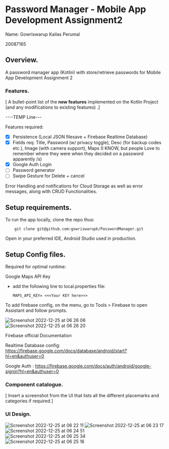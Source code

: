 # Password Manager - Mobile App Development Assignment2

Name: Gowriswarup Kailas Perumal

20087165

## Overview.

A password manager app (Kotlin) with store/retrieve passwords for Mobile App Development Assignment 2

### Features.

[ A bullet-point list of the __new features__ implemented on the Kotlin Project (and any modifications to existing features) .]

----TEMP Line---

Features required:

- [x]  Persistence (Local JSON filesave + Firebase Realtime Database)
- [x]  Fields req: Title, Password (w/ privacy toggle), Desc (for backup codes etc.), Image (with camera support), Maps (I KNOW, but people Love to remember where they were when they decided on a password apparently /s)
- [x]  Google Auth Login
- [ ]  Password generator
- [ ]  Swipe Gesture for Delete + cancel 

Error Handling and notifications for Cloud Storage as well as error messages, along with CRUD Functionalities.
## Setup requirements.

To run the app locally, clone the repo thus:

```
    git clone git@github.com:gowriswarupk/PasswordManager.git
```
Open in your preferred IDE, Android Studio used in production.


## Setup Config files.
Required for optimal runtime:

Google Maps API Key 
* add the following line to local.properties file:
    ```
    MAPS_API_KEY= <<<Your KEY here>>>
    ```
  
To add firebase config, on the menu, go to Tools > Firebase to open Assistant and follow prompts. 


![Screenshot 2022-12-25 at 06 26 06](https://user-images.githubusercontent.com/58232821/209458919-54f4edd1-3c9b-4aed-8c72-2528ba0d2906.png)
![Screenshot 2022-12-25 at 06 26 20](https://user-images.githubusercontent.com/58232821/209458923-05d45720-3c55-4216-b45a-3d37c8f11250.png)


Firebase official Documentation

Realtime Database config: https://firebase.google.com/docs/database/android/start?hl=en&authuser=0

Google Auth : https://firebase.google.com/docs/auth/android/google-signin?hl=en&authuser=0

### Component catalogue.

[ Insert a screenshot from the UI that lists all the different placemarks and categories if required.]

### UI Design.


![Screenshot 2022-12-25 at 06 22 11](https://user-images.githubusercontent.com/58232821/209458837-69eb7e95-9bb7-4b0b-b555-3b0c7ce4bb25.png)
![Screenshot 2022-12-25 at 06 23 17](https://user-images.githubusercontent.com/58232821/209458858-223f2f25-b849-44a0-b904-6c4171289a16.png)
![Screenshot 2022-12-25 at 06 24 51](https://user-images.githubusercontent.com/58232821/209458893-5c8e53e6-963b-41ae-8dd4-3ea2ddf73c54.png)
![Screenshot 2022-12-25 at 06 25 34](https://user-images.githubusercontent.com/58232821/209458912-64a4baf4-9d45-4f21-b823-4f07ea4c2175.png)
![Screenshot 2022-12-25 at 06 25 16](https://user-images.githubusercontent.com/58232821/209458903-1f07c576-5f97-4dab-9502-bb5d4c93a916.png)
